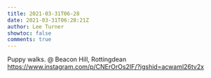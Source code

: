 ```yaml
---
title: 2021-03-31T06-28
date: 2021-03-31T06:28:21Z
author: Lee Turner
showtoc: false
comments: true
---
```


Puppy walks. @ Beacon Hill, Rottingdean https://www.instagram.com/p/CNErOrOs2IF/?igshid=acwaml26tv2x

